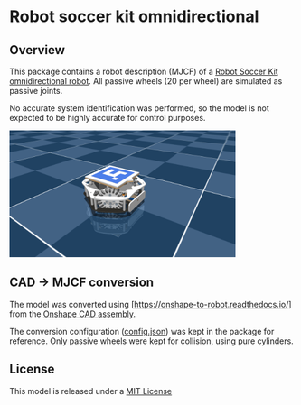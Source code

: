 # Robot soccer kit omnidirectional

## Overview 

This package contains a robot description (MJCF) of a [Robot Soccer Kit omnidirectional robot](https://robot-soccer-kit.github.io/). All passive wheels (20 per wheel) are simulated as passive joints.

No accurate system identification was performed, so the model is not expected to be highly accurate for control purposes.

<p float="left">
    <img src="robot_soccer_kit.png" width="400">
</p>

## CAD → MJCF conversion

The model was converted using [https://onshape-to-robot.readthedocs.io/] from the [Onshape CAD assembly](https://cad.onshape.com/documents/81e7adfaf4d8d74f2936fbd5/w/97141f458dee8c3b80cbf3d2/e/5e1ff591ff562de3da8ed2af).

The conversion configuration ([config.json](config.json)) was kept in the package for reference. Only passive wheels were kept for collision, using pure cylinders.

## License

This model is released under a [MIT License](LICENSE)